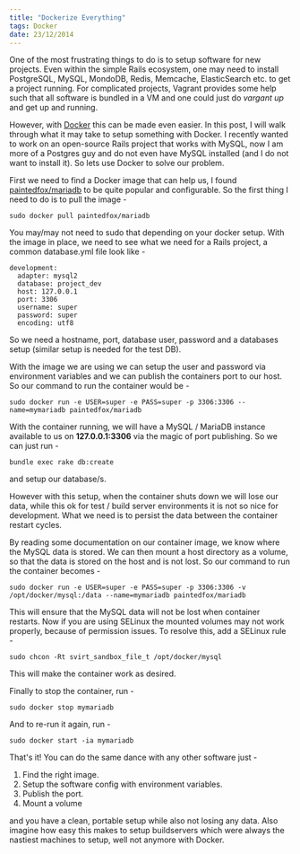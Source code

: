 ```yaml
---
title: "Dockerize Everything"
tags: Docker
date: 23/12/2014
---
```


One of the most frustrating things to do is to setup software for new projects. Even within the simple Rails ecosystem, one may need to install PostgreSQL, MySQL, MondoDB, Redis, Memcache, ElasticSearch etc. to get a project running. For complicated projects, Vagrant provides some help such that all software is bundled in a VM and one could just do _vargant up_ and get up and running.

However, with [Docker](http://docker.io) this can be made even easier. In this post, I will walk through what it may take to setup something with Docker. I recently wanted to work on an open-source Rails project that works with MySQL, now I am more of a Postgres guy and do not even have MySQL installed (and I do not want to install it). So lets use Docker to solve our problem.

First we need to find a Docker image that can help us, I found [paintedfox/mariadb](https://registry.hub.docker.com/u/paintedfox/mariadb/) to be quite popular and configurable. So the first thing I need to do is to pull the image -

	sudo docker pull paintedfox/mariadb

You may/may not need to sudo that depending on your docker setup. With the image in place, we need to see what we need for a Rails project, a common database.yml file look like -

	development:
	  adapter: mysql2
	  database: project_dev
	  host: 127.0.0.1
	  port: 3306
	  username: super
	  password: super
	  encoding: utf8

So we need a hostname, port, database user, password and a databases setup (similar setup is needed for the test DB).

With the image we are using we can setup the user and password via environment variables and we can publish the containers port to our host. So our command to run the container would be -
	
	sudo docker run -e USER=super -e PASS=super -p 3306:3306 --name=mymariadb paintedfox/mariadb

With the container running, we will have a MySQL / MariaDB instance available to us on __127.0.0.1:3306__ via the magic of port publishing. So we can just run -

	bundle exec rake db:create

and setup our database/s.

However with this setup, when the container shuts down we will lose our data, while this ok for test / build server environments it is not so nice for development. What we need is to persist the data between the container restart cycles.

By reading some documentation on our container image, we know where the MySQL data is stored. We can then mount a host directory as a volume, so that the data is stored on the host and is not lost. So our command to run the container becomes -

	sudo docker run -e USER=super -e PASS=super -p 3306:3306 -v /opt/docker/mysql:/data --name=mymariadb paintedfox/mariadb

This will ensure that the MySQL data will not be lost when container restarts. Now if you are using SELinux the mounted volumes may not work properly, because of permission issues. To resolve this, add a SELinux rule -

	sudo chcon -Rt svirt_sandbox_file_t /opt/docker/mysql

This will make the container work as desired.

Finally to stop the container, run -

	sudo docker stop mymariadb

And to re-run it again, run -

	sudo docker start -ia mymariadb

That's it! You can do the same dance with any other software just - 

1. Find the right image.
2. Setup the software config with environment variables.
3. Publish the port.
4. Mount a volume 

and you have a clean, portable setup while also not losing any data. Also imagine how easy this makes to setup buildservers which were always the nastiest machines to setup, well not anymore with Docker.
